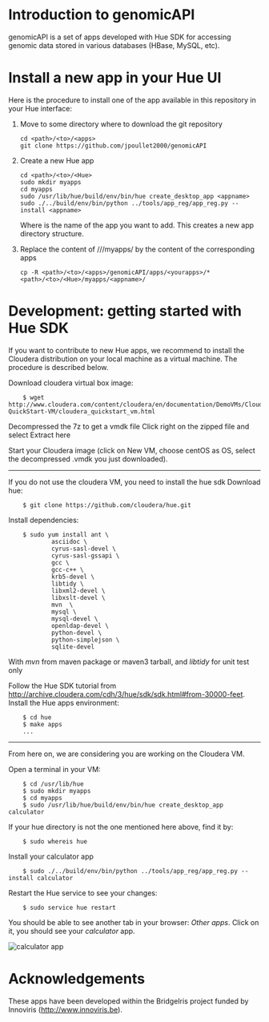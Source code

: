 Introduction to genomicAPI
==========================

genomicAPI is a set of apps developed with Hue SDK for accessing genomic data stored in various databases (HBase, MySQL, etc).


Install a new app in your Hue UI
================================

Here is the procedure to install one of the app available in this repository in your Hue interface:

  1. Move to some directory where to download the git repository

     ```
     cd <path>/<to>/<apps>
     git clone https://github.com/jpoullet2000/genomicAPI
     ```
   
  2. Create a new Hue app 

     ```
     cd <path>/<to>/<Hue>
     sudo mkdir myapps
     cd myapps
     sudo /usr/lib/hue/build/env/bin/hue create_desktop_app <appname>
     sudo ./../build/env/bin/python ../tools/app_reg/app_reg.py --install <appname>
     ```

     Where <appname> is the name of the app you want to add. This creates a new app directory structure. 

  3. Replace the content of <path>/<to>/<Hue>/myapps/<appname> by the content of the corresponding apps

     ```
     cp -R <path>/<to>/<apps>/genomicAPI/apps/<yourapps>/* <path>/<to>/<Hue>/myapps/<appname>/
     ``` 


Development: getting started with Hue SDK
=========================================

If you want to contribute to new Hue apps, we recommend to install the Cloudera distribution on your local machine as a virtual machine. The procedure is described below.  

Download cloudera virtual box image:

        $ wget http://www.cloudera.com/content/cloudera/en/documentation/DemoVMs/Cloudera-QuickStart-VM/cloudera_quickstart_vm.html

Decompressed the 7z to get a vmdk file
Click right on the zipped file and select Extract here

Start your Cloudera image (click on New VM, choose centOS as OS, select the decompressed .vmdk you just downloaded).

----

If you do not use the cloudera VM, you need to install the hue sdk 
Download hue: 

        $ git clone https://github.com/cloudera/hue.git

Install dependencies:

        $ sudo yum install ant \
                asciidoc \
                cyrus-sasl-devel \
                cyrus-sasl-gssapi \
                gcc \
                gcc-c++ \
                krb5-devel \
                libtidy \  
                libxml2-devel \
                libxslt-devel \
                mvn  \
                mysql \
                mysql-devel \
                openldap-devel \
                python-devel \
                python-simplejson \
                sqlite-devel 

With *mvn* from maven package or maven3 tarball, and 
*libtidy* for unit test only

Follow the Hue SDK tutorial from http://archive.cloudera.com/cdh/3/hue/sdk/sdk.html#from-30000-feet.
Install the Hue apps environment: 

        $ cd hue
        $ make apps
        ...
        
----

From here on, we are considering you are working on the Cloudera VM.

Open a terminal in your VM:

        $ cd /usr/lib/hue
        $ sudo mkdir myapps
        $ cd myapps
        $ sudo /usr/lib/hue/build/env/bin/hue create_desktop_app calculator
        
If your hue directory is not the one mentioned here above, find it by:

        $ sudo whereis hue
        
Install your calculator app

        $ sudo ./../build/env/bin/python ../tools/app_reg/app_reg.py --install calculator
        
Restart the Hue service to see your changes:

        $ sudo service hue restart
        
You should be able to see another tab in your browser: *Other apps*. Click on it, you should see your *calculator* app.

![calculator app](https://github.com/jpoullet2000/genomicAPI/blob/master/docs/images/hueapp.png)

Acknowledgements
================

These apps have been developed within the BridgeIris project funded by Innoviris (http://www.innoviris.be).

